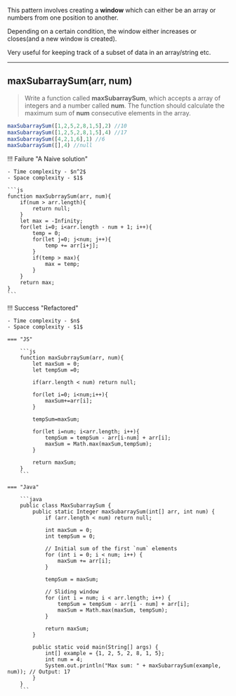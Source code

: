 This pattern involves creating a **window** which can either be an array or numbers from one position to another.

Depending on a certain condition, the window either increases or closes(and a new window is created).

Very useful for keeping track of a subset of data in an array/string etc.

---
## **maxSubarraySum(arr, num)**
> Write a function called **maxSubarraySum**, which accepts a  array of integers and a number called **num**.
The function should calculate the maximum sum of **num** consecutive elements in the array.
```js
maxSubarraySum([1,2,5,2,8,1,5],2) //10
maxSubarraySum([1,2,5,2,8,1,5],4) //17
maxSubarraySum([4,2,1,6],1) //6
maxSubarraySum([],4) //null
```
!!! Failure "A Naive solution"

    - Time complexity - $n^2$
    - Space complexity - $1$
    
    ```js
    function maxSubrraySum(arr, num){
        if(num > arr.length){
            return null;
        }
        let max = -Infinity;
        for(let i=0; i<arr.length - num + 1; i++){
            temp = 0;
            for(let j=0; j<num; j++){
                temp += arr[i+j];
            }
            if(temp > max){
                max = temp;
            }
        }
        return max;
    }
    ```
!!! Success "Refactored"

    - Time complexity - $n$
    - Space complexity - $1$
    
    === "JS"

        ```js
        function maxSubrraySum(arr, num){
            let maxSum = 0;
            let tempSum =0;

            if(arr.length < num) return null;

            for(let i=0; i<num;i++){
                maxSum+=arr[i];
            }
            
            tempSum=maxSum;

            for(let i=num; i<arr.length; i++){
                tempSum = tempSum - arr[i-num] + arr[i];
                maxSum = Math.max(maxSum,tempSum);
            }

            return maxSum;
        }
        ```

    === "Java"

        ```java
        public class MaxSubarraySum {
            public static Integer maxSubarraySum(int[] arr, int num) {
                if (arr.length < num) return null;

                int maxSum = 0;
                int tempSum = 0;

                // Initial sum of the first `num` elements
                for (int i = 0; i < num; i++) {
                    maxSum += arr[i];
                }

                tempSum = maxSum;

                // Sliding window
                for (int i = num; i < arr.length; i++) {
                    tempSum = tempSum - arr[i - num] + arr[i];
                    maxSum = Math.max(maxSum, tempSum);
                }

                return maxSum;
            }

            public static void main(String[] args) {
                int[] example = {1, 2, 5, 2, 8, 1, 5};
                int num = 4;
                System.out.println("Max sum: " + maxSubarraySum(example, num)); // Output: 17
            }
        }
        ```